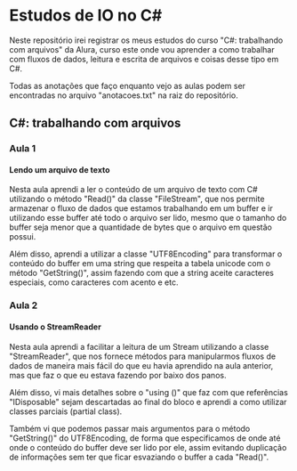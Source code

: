 # Estudos de IO no C#

Neste repositório irei registrar os meus estudos do curso "C#: trabalhando com arquivos" da Alura, curso este onde vou aprender a como trabalhar com fluxos de dados, leitura e escrita de arquivos e coisas desse tipo em C#.

Todas as anotações que faço enquanto vejo as aulas podem ser encontradas no arquivo "anotacoes.txt" na raiz do repositório.

## C#: trabalhando com arquivos

### Aula 1

#### Lendo um arquivo de texto

Nesta aula aprendi a ler o conteúdo de um arquivo de texto com C# utilizando o método "Read()" da classe "FileStream", que nos permite armazenar o fluxo de dados que estamos trabalhando em um buffer e ir utilizando esse buffer até todo o arquivo ser lido, mesmo que o tamanho do buffer seja menor que a quantidade de bytes que o arquivo em questão possui.

Além disso, aprendi a utilizar a classe "UTF8Encoding" para transformar o conteúdo do buffer em uma string que respeita a tabela unicode com o método "GetString()", assim fazendo com que a string aceite caracteres especiais, como caracteres com acento e etc.

### Aula 2

#### Usando o StreamReader

Nesta aula aprendi a facilitar a leitura de um Stream utilizando a classe "StreamReader", que nos fornece métodos para manipularmos fluxos de dados de maneira mais fácil do que eu havia aprendido na aula anterior, mas que faz o que eu estava fazendo por baixo dos panos.

Além disso, vi mais detalhes sobre o "using ()" que faz com que referências "IDisposable" sejam descartadas ao final do bloco e aprendi a como utilizar classes parciais (partial class).

Também vi que podemos passar mais argumentos para o método "GetString()" do UTF8Encoding, de forma que especificamos de onde até onde o conteúdo do buffer deve ser lido por ele, assim evitando duplicação de informações sem ter que ficar esvaziando o buffer a cada "Read()".
